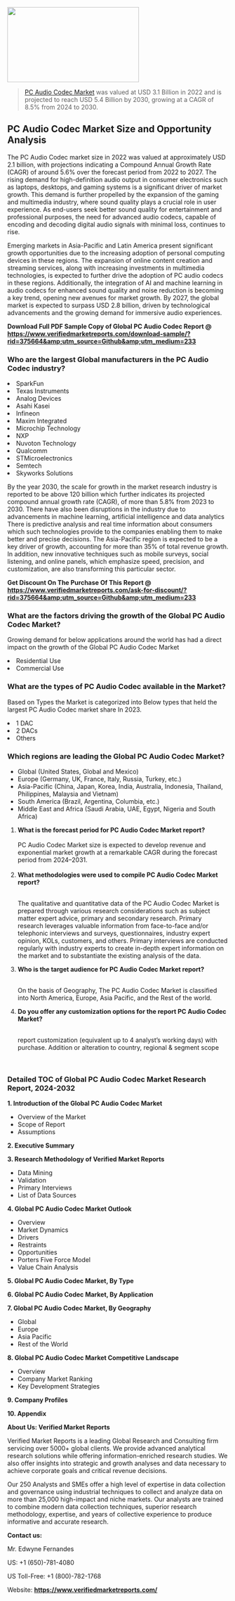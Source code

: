 <img src="https://ffe5etoiles.com/wp-content/uploads/2024/12/MST1-300x171.png" alt="" width="300" height="171" class="alignnone size-medium wp-image-20088" /><blockquote><p><p><a href="https://www.verifiedmarketreports.com/download-sample/?rid=375664&utm_source=Github&utm_medium=233" target="_blank">PC Audio Codec Market</a> was valued at USD 3.1 Billion in 2022 and is projected to reach USD 5.4 Billion by 2030, growing at a CAGR of 8.5% from 2024 to 2030.</p></blockquote><p><h2>PC Audio Codec Market Size and Opportunity Analysis</h2><p>The PC Audio Codec market size in 2022 was valued at approximately USD 2.1 billion, with projections indicating a Compound Annual Growth Rate (CAGR) of around 5.6% over the forecast period from 2022 to 2027. The rising demand for high-definition audio output in consumer electronics such as laptops, desktops, and gaming systems is a significant driver of market growth. This demand is further propelled by the expansion of the gaming and multimedia industry, where sound quality plays a crucial role in user experience. As end-users seek better sound quality for entertainment and professional purposes, the need for advanced audio codecs, capable of encoding and decoding digital audio signals with minimal loss, continues to rise.</p><p>Emerging markets in Asia-Pacific and Latin America present significant growth opportunities due to the increasing adoption of personal computing devices in these regions. The expansion of online content creation and streaming services, along with increasing investments in multimedia technologies, is expected to further drive the adoption of PC audio codecs in these regions. Additionally, the integration of AI and machine learning in audio codecs for enhanced sound quality and noise reduction is becoming a key trend, opening new avenues for market growth. By 2027, the global market is expected to surpass USD 2.8 billion, driven by technological advancements and the growing demand for immersive audio experiences.</p></p><p class=""><strong>Download Full PDF Sample Copy of Global PC Audio Codec Report @ <a href="https://www.verifiedmarketreports.com/download-sample/?rid=375664&amp;utm_source=Github&amp;utm_medium=233" target="_blank">https://www.verifiedmarketreports.com/download-sample/?rid=375664&amp;utm_source=Github&amp;utm_medium=233</a></strong></p><h3 id="" class="">Who are the largest Global manufacturers in the PC Audio Codec industry?</h3><p><li>SparkFun</li><li> Texas Instruments</li><li> Analog Devices</li><li> Asahi Kasei</li><li> Infineon</li><li> Maxim Integrated</li><li> Microchip Technology</li><li> NXP</li><li> Nuvoton Technology</li><li> Qualcomm</li><li> STMicroelectronics</li><li> Semtech</li><li> Skyworks Solutions</li></p><div class=""><div class="" dir="" data-message-author-role="" data-message-id="" data-message-model-slug=""><div class=""><div class=""><div class=""><div class="" dir="" data-message-author-role="" data-message-id="" data-message-model-slug=""><div class=""><div class=""><p>By the year 2030, the scale for growth in the market research industry is reported to be above 120 billion which further indicates its projected compound annual growth rate (CAGR), of more than 5.8% from 2023 to 2030. There have also been disruptions in the industry due to advancements in machine learning, artificial intelligence and data analytics There is predictive analysis and real time information about consumers which such technologies provide to the companies enabling them to make better and precise decisions. The Asia-Pacific region is expected to be a key driver of growth, accounting for more than 35% of total revenue growth. In addition, new innovative techniques such as mobile surveys, social listening, and online panels, which emphasize speed, precision, and customization, are also transforming this particular sector.</p><p><strong>Get Discount On The Purchase Of This Report @&nbsp; <a href="https://www.verifiedmarketreports.com/ask-for-discount/?rid=375664&amp;utm_source=Github&amp;utm_medium=233" target="_blank">https://www.verifiedmarketreports.com/ask-for-discount/?rid=375664&amp;utm_source=Github&amp;utm_medium=233</a></strong></p></div></div></div></div></div></div></div></div><h3 id="" class="">What are the factors driving the growth of the Global PC Audio Codec Market?</h3><p id="" class="">Growing demand for below applications around the world has had a direct impact on the growth of the Global PC Audio Codec Market</p><p id="" class=""><li>Residential Use</li><li> Commercial Use</li></p><h3 id="" class="">What are the types of PC Audio Codec available in the Market?</h3><p id="" class="">Based on Types the Market is categorized into Below types that held the largest PC Audio Codec market share In 2023.</p><p id="" class=""><li>1 DAC</li><li> 2 DACs</li><li> Others</li></p><h3 id="" class="">Which regions are leading the Global PC Audio Codec Market?</h3><ul><li>Global (United States, Global and Mexico)</li><li>Europe (Germany, UK, France, Italy, Russia, Turkey, etc.)</li><li>Asia-Pacific (China, Japan, Korea, India, Australia, Indonesia, Thailand, Philippines, Malaysia and Vietnam)</li><li>South America (Brazil, Argentina, Columbia, etc.)</li><li>Middle East and Africa (Saudi Arabia, UAE, Egypt, Nigeria and South Africa)</li></ul><p><ol><li><strong>What is the forecast period for PC Audio Codec Market report?<br /></strong><br /><span data-sheets-root="1" data-sheets-value="{&quot;1&quot;:2,&quot;2&quot;:&quot;XXXX size is expected to develop revenue and exponential market growth at a remarkable CAGR during the forecast period from 2024&ndash;2030.&quot;}" data-sheets-userformat="{&quot;2&quot;:12674,&quot;4&quot;:{&quot;1&quot;:2,&quot;2&quot;:16776960},&quot;10&quot;:2,&quot;11&quot;:0,&quot;15&quot;:&quot;Arial&quot;,&quot;16&quot;:12}">PC Audio Codec Market size is expected to develop revenue and exponential market growth at a remarkable CAGR during the forecast period from 2024&ndash;2031.</span><br /><br /></li><li><strong>What methodologies were used to compile PC Audio Codec Market report?<br /><br /></strong><p>The qualitative and quantitative data of the&nbsp;PC Audio Codec Market is prepared through various research considerations such as subject matter expert advice, primary and secondary research. Primary research leverages valuable information from face-to-face and/or telephonic interviews and surveys, questionnaires, industry expert opinion, KOLs, customers, and others. Primary interviews are conducted regularly with industry experts to create in-depth expert information on the market and to substantiate the existing analysis of the data.&nbsp;</p></li><li><strong>Who is the target audience for PC Audio Codec Market report?<br /><br /></strong><p>On the basis of Geography, The&nbsp;PC Audio Codec Market is classified into North America, Europe, Asia Pacific, and the Rest of the world.</p></li><li><strong>Do you offer any customization options for the report PC Audio Codec Market?<br /><br /></strong><p>report customization (equivalent up to 4 analyst&rsquo;s working days) with purchase. Addition or alteration to country, regional &amp; segment scope</p><p>&nbsp;</p></li></ol></p><h3 id="" class="">Detailed TOC of Global PC Audio Codec Market Research Report, 2024-2032</h3><p id="" class=""><strong>1. Introduction of the Global PC Audio Codec Market</strong></p><ul><li>Overview of the Market</li><li>Scope of Report</li><li>Assumptions</li></ul><p id="" class=""><strong>2. Executive Summary</strong></p><p id="" class=""><strong>3. Research Methodology of&nbsp;Verified Market Reports</strong></p><ul><li>Data Mining</li><li>Validation</li><li>Primary Interviews</li><li>List of Data Sources</li></ul><p id="" class=""><strong>4. Global PC Audio Codec Market Outlook</strong></p><ul><li>Overview</li><li>Market Dynamics</li><li>Drivers</li><li>Restraints</li><li>Opportunities</li><li>Porters Five Force Model</li><li>Value Chain Analysis</li></ul><p id="" class=""><strong>5. Global PC Audio Codec Market, By&nbsp;Type</strong></p><p id="" class=""><strong>6. Global PC Audio Codec Market, By Application</strong></p><p id="" class=""><strong>7. Global PC Audio Codec Market, By Geography</strong></p><ul><li>Global</li><li>Europe</li><li>Asia Pacific</li><li>Rest of the World</li></ul><p id="" class=""><strong>8. Global PC Audio Codec Market Competitive Landscape</strong></p><ul><li>Overview</li><li>Company Market Ranking</li><li>Key Development Strategies</li></ul><p id="" class=""><strong>9. Company Profiles</strong></p><p id="" class=""><strong>10. Appendix</strong></p><p id="" class=""><strong>About Us: Verified Market Reports</strong></p><p id="" class="">Verified Market Reports is a leading Global Research and Consulting firm servicing over 5000+ global clients. We provide advanced analytical research solutions while offering information-enriched research studies. We also offer insights into strategic and growth analyses and data necessary to achieve corporate goals and critical revenue decisions.</p><p id="" class="">Our 250 Analysts and SMEs offer a high level of expertise in data collection and governance using industrial techniques to collect and analyze data on more than 25,000 high-impact and niche markets. Our analysts are trained to combine modern data collection techniques, superior research methodology, expertise, and years of collective experience to produce informative and accurate research.</p><p id="" class=""><strong>Contact us:</strong></p><p id="" class="">Mr. Edwyne Fernandes</p><p id="" class="">US: +1 (650)-781-4080</p><p id="" class="">US Toll-Free: +1 (800)-782-1768</p><p id="" class="">Website: <a target="" data-test-app-aware-link=""><strong>https://www.verifiedmarketreports.com/</strong></a></p>
